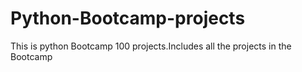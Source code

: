 # Python-Bootcamp-projects
This is python Bootcamp 100 projects.Includes all the projects in the Bootcamp
